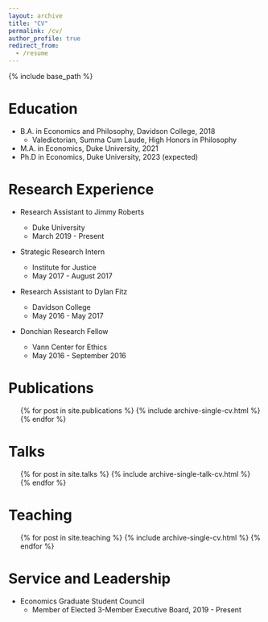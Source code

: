 ```yaml
---
layout: archive
title: "CV"
permalink: /cv/
author_profile: true
redirect_from:
  - /resume
---
```


{% include base_path %}

Education
======
* B.A. in Economics and Philosophy, Davidson College, 2018  
  * Valedictorian, Summa Cum Laude, High Honors in Philosophy
* M.A. in Economics, Duke University, 2021
* Ph.D in Economics, Duke University, 2023 (expected)

Research Experience
======
* Research Assistant to Jimmy Roberts
  * Duke University
  * March 2019 - Present

* Strategic Research Intern
  * Institute for Justice
  * May 2017 - August 2017
  
* Research Assistant to Dylan Fitz
  * Davidson College
  * May 2016 - May 2017

* Donchian Research Fellow
  * Vann Center for Ethics
  * May 2016 - September 2016

Publications
======
  <ul>{% for post in site.publications %}
    {% include archive-single-cv.html %}
  {% endfor %}</ul>
  
Talks
======
  <ul>{% for post in site.talks %}
    {% include archive-single-talk-cv.html %}
  {% endfor %}</ul>
  
Teaching
======
  <ul>{% for post in site.teaching %}
    {% include archive-single-cv.html %}
  {% endfor %}</ul>
  
Service and Leadership
======
* Economics Graduate Student Council
  * Member of Elected 3-Member Executive Board, 2019 - Present
